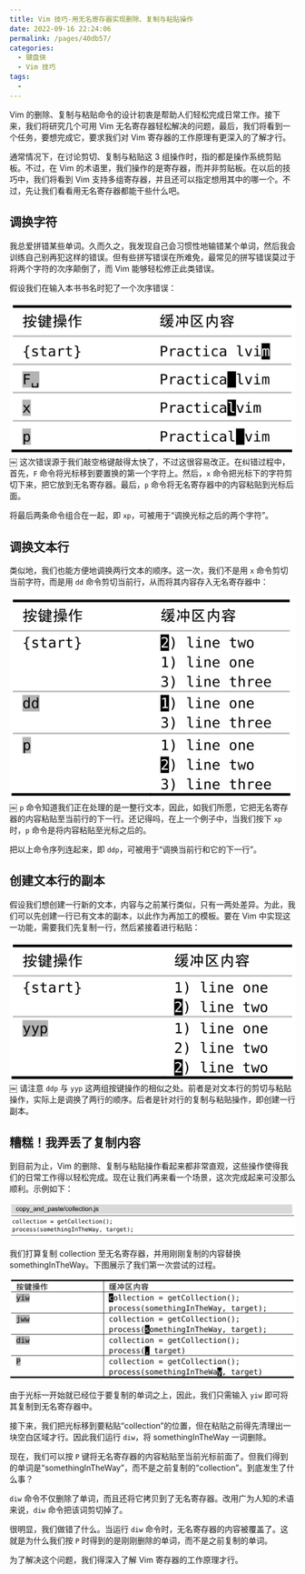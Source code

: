 ```yaml
---
title: Vim 技巧-用无名寄存器实现删除、复制与粘贴操作
date: 2022-09-16 22:24:06
permalink: /pages/40db57/
categories:
  - 键盘侠
  - Vim 技巧
tags:
  -
---
```


Vim 的删除、复制与粘贴命令的设计初衷是帮助人们轻松完成日常工作。接下来，我们将研究几个可用 Vim 无名寄存器轻松解决的问题，最后，我们将看到一个任务，要想完成它，要求我们对 Vim 寄存器的工作原理有更深入的了解才行。

通常情况下，在讨论剪切、复制与粘贴这 3 组操作时，指的都是操作系统剪贴板。不过，在 Vim 的术语里，我们操作的是寄存器，而并非剪贴板。在以后的技巧中，我们将看到 Vim 支持多组寄存器，并且还可以指定想用其中的哪一个。不过，先让我们看看用无名寄存器都能干些什么吧。

## 调换字符

我总爱拼错某些单词。久而久之，我发现自己会习惯性地输错某个单词，然后我会训练自己别再犯这样的错误。但有些拼写错误在所难免，最常见的拼写错误莫过于将两个字符的次序颠倒了，而 Vim 能够轻松修正此类错误。

假设我们在输入本书书名时犯了一个次序错误：

![](../../.vuepress/public/img/vim/105.jpg)
￼
这次错误源于我们敲空格键敲得太快了，不过这很容易改正。在纠错过程中，首先，`F` 命令将光标移到要置换的第一个字符上。然后，`x` 命令把光标下的字符剪切下来，把它放到无名寄存器。最后，`p` 命令将无名寄存器中的内容粘贴到光标后面。

将最后两条命令组合在一起，即 `xp`，可被用于“调换光标之后的两个字符”。

## 调换文本行

类似地，我们也能方便地调换两行文本的顺序。这一次，我们不是用 `x` 命令剪切当前字符，而是用 `dd` 命令剪切当前行，从而将其内容存入无名寄存器中：

![](../../.vuepress/public/img/vim/106.jpg)
￼
`p` 命令知道我们正在处理的是一整行文本，因此，如我们所愿，它把无名寄存器的内容粘贴至当前行的下一行。还记得吗，在上一个例子中，当我们按下 `xp` 时，`p` 命令是将内容粘贴至光标之后的。

把以上命令序列连起来，即 `ddp`，可被用于“调换当前行和它的下一行”。

## 创建文本行的副本

假设我们想创建一行新的文本，内容与之前某行类似，只有一两处差异。为此，我们可以先创建一行已有文本的副本，以此作为再加工的模板。要在 Vim 中实现这一功能，需要我们先复制一行，然后紧接着进行粘贴：

![](../../.vuepress/public/img/vim/107.jpg)
￼
请注意 `ddp` 与 `yyp` 这两组按键操作的相似之处。前者是对文本行的剪切与粘贴操作，实际上是调换了两行的顺序。后者是针对行的复制与粘贴操作，即创建一行副本。

## 糟糕！我弄丢了复制内容

到目前为止，Vim 的删除、复制与粘贴操作看起来都非常直观，这些操作使得我们的日常工作得以轻松完成。现在让我们再来看一个场景，这次完成起来可没那么顺利。示例如下：

![](../../.vuepress/public/img/vim/140.jpg)

我们打算复制 collection 至无名寄存器，并用刚刚复制的内容替换 somethingInTheWay。下图展示了我们第一次尝试的过程。

![](../../.vuepress/public/img/vim/108.jpg)

由于光标一开始就已经位于要复制的单词之上，因此，我们只需输入 `yiw` 即可将其复制到无名寄存器中。

接下来，我们把光标移到要粘贴“collection”的位置，但在粘贴之前得先清理出一块空白区域才行。因此我们运行 `diw`，将 somethingInTheWay 一词删除。

现在，我们可以按 `P` 键将无名寄存器的内容粘贴至当前光标前面了。但我们得到的单词是“somethingInTheWay”，而不是之前复制的“collection”。到底发生了什么事？

`diw` 命令不仅删除了单词，而且还将它拷贝到了无名寄存器。改用广为人知的术语来说，`diw` 命令把该词剪切掉了。

很明显，我们做错了什么。当运行 `diw` 命令时，无名寄存器的内容被覆盖了。这就是为什么我们按 `P` 时得到的是刚刚删除的单词，而不是之前复制的单词。

为了解决这个问题，我们得深入了解 Vim 寄存器的工作原理才行。
